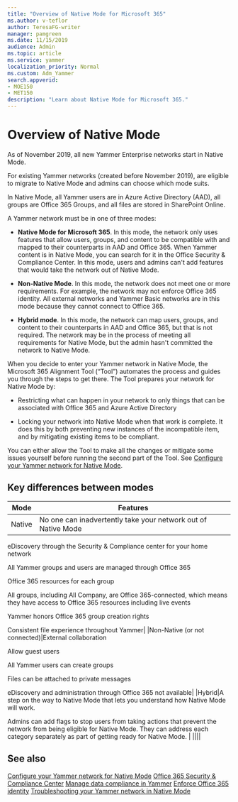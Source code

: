 ```yaml
---
title: "Overview of Native Mode for Microsoft 365"
ms.author: v-teflor
author: TeresaFG-writer
manager: pamgreen
ms.date: 11/15/2019
audience: Admin
ms.topic: article
ms.service: yammer
localization_priority: Normal
ms.custom: Adm_Yammer
search.appverid: 
- MOE150
- MET150
description: "Learn about Native Mode for Microsoft 365."
---
```


# Overview of Native Mode

As of November 2019, all new Yammer Enterprise networks start in Native Mode.

For existing Yammer networks (created before November 2019), are eligible to migrate to Native Mode and admins can choose which mode suits.

In Native Mode, all Yammer users are in Azure Active Directory (AAD), all groups are Office 365 Groups, and all files are stored in SharePoint Online.

A Yammer network must be in one of three modes:

- **Native Mode for Microsoft 365**. In this mode, the network only uses features that allow users, groups, and content to be compatible with and mapped to their counterparts in AAD and Office 365.
  When Yammer content is in Native Mode, you can search for it in the Office Security & Compliance Center.
  In this mode, users and admins can't add features that would take the network out of Native Mode.

- **Non-Native Mode**. In this mode, the network does not meet one or more requirements. For example, the network may not enforce Office 365 identity. All external networks and Yammer Basic networks are in this mode because they cannot connect to Office 365.

- **Hybrid mode**. In this mode, the network can map users, groups, and content to their counterparts in AAD and Office 365, but that is not required. The network may be in the process of meeting all requirements for Native Mode, but the admin hasn't committed the network to Native Mode.

When you decide to enter your Yammer network in Native Mode, the Microsoft 365 Alignment Tool (“Tool”) automates the process and guides you through the steps to get there. The Tool prepares your network for Native Mode by:

- Restricting what can happen in your network to only things that can be associated with Office 365 and Azure Active Directory

- Locking your network into Native Mode when that work is complete. It does this by both preventing new instances of the incompatible item, and by mitigating existing items to be compliant.

 You can either allow the Tool to make all the changes or mitigate some issues yourself before running the second part of the Tool. See [Configure your Yammer network for Native Mode](native-mode.com).

## Key differences between modes

|Mode|Features|
|----|--------|
|Native|No one can inadvertently take your network out of Native Mode

eDiscovery through the Security & Compliance center for your home network

All Yammer groups and users are managed through Office 365

Office 365 resources for each group

All groups, including All Company, are Office 365-connected, which means they have access to Office 365 resources including live events

Yammer honors Office 365 group creation rights

Consistent file experience throughout Yammer|
|Non-Native (or not connected)|External collaboration

Allow guest users

All Yammer users can create groups

Files can be attached to private messages

eDiscovery and administration through Office 365 not available|
|Hybrid|A step on the way to Native Mode that lets you understand how Native Mode will work.

Admins can add flags to stop users from taking actions that prevent the network from being eligible for Native Mode. They can address each category separately as part of getting ready for Native Mode.
|
||||

## See also

[Configure your Yammer network for Native Mode](native-mode.md)
[Office 365 Security & Compliance Center](https://go.microsoft.com/fwlink/?linkid=2111321)
[Manage data compliance in Yammer](manage-data-compliance.md)
[Enforce Office 365 identity](enforce-office-365-identity.md)
[Troubleshooting your Yammer network in Native Mode](troubleshoot-native-mode.md)
